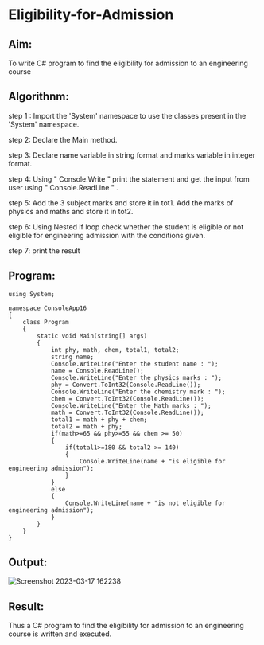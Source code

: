 # Eligibility-for-Admission

## Aim:
To write C# program to find the eligibility for admission to an engineering course

## Algorithnm:
step 1 : Import the 'System' namespace to use the classes present in the 'System' namespace.

step 2: Declare the Main method.

step 3: Declare name variable in string format and marks variable in integer format.

step 4: Using " Console.Write " print the statement and get the input from user using " Console.ReadLine " .

step 5: Add the 3 subject marks and store it in tot1. Add the marks of physics and maths and store it in tot2.

step 6: Using Nested if loop check whether the student is eligible or not eligible for engineering admission with the conditions given.

step 7: print the result

## Program:
```
using System;

namespace ConsoleApp16
{
    class Program
    {
        static void Main(string[] args)
        {
            int phy, math, chem, total1, total2;
            string name;
            Console.WriteLine("Enter the student name : ");
            name = Console.ReadLine();
            Console.WriteLine("Enter the physics marks : ");
            phy = Convert.ToInt32(Console.ReadLine());
            Console.WriteLine("Enter the chemistry mark : ");
            chem = Convert.ToInt32(Console.ReadLine());
            Console.WriteLine("Enter the Math marks : ");
            math = Convert.ToInt32(Console.ReadLine());
            total1 = math + phy + chem;
            total2 = math + phy;
            if(math>=65 && phy>=55 && chem >= 50)
            {
                if(total1>=180 && total2 >= 140)
                {
                    Console.WriteLine(name + "is eligible for engineering admission");
                }
            }
            else
            {
                Console.WriteLine(name + "is not eligible for engineering admission");
            }
        }
    }
}

```
## Output:
![Screenshot 2023-03-17 162238](https://user-images.githubusercontent.com/94828147/225885555-cbd4858d-a5ac-4892-8483-103c76483b32.png)

## Result:
Thus a C# program to find the eligibility for admission to an engineering course is written and executed.
